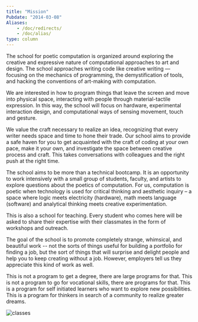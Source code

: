 ```yaml
---
title: "Mission"
Pubdate: "2014-03-08"
Aliases:
    - /doc/redirects/
    - /doc/alias/    
type: column
---
```


<div class="columnize-me">

<p>
The school for poetic computation is organized around exploring the creative and expressive nature of computational approaches to art and design. The school approaches writing code like creative writing — focusing on the mechanics of programming, the demystification of tools, and hacking the conventions of art-making with computation.
</p>

<p>
We are interested in how to program things that leave the screen and move into physical space, interacting with people through material-tactile expression. In this way, the school will focus on hardware, experimental interaction design, and computational ways of sensing movement, touch and gesture.
</p>

<p>
We value the craft necessary to realize an idea, recognizing that every writer needs space and time to hone their trade. Our school aims to provide a safe haven for you to get acquainted with the craft of coding at your own pace, make it your own, and investigate the space between creative process and craft. This takes conversations with colleagues and the right push at the right time.

</p>

<p>
The school aims to be more than a technical bootcamp. It is an opportunity to work intensively with a small group of students, faculty, and artists to explore questions about the poetics of computation. For us, computation is poetic when technology is used for critical thinking and aesthetic inquiry – a space where logic meets electricity (hardware), math meets language (software) and analytical thinking meets creative experimentation.  
</p>

<p>
This is also a school for teaching. Every student who comes here will be asked to share their expertise with their classmates in the form of workshops and outreach. 
</p>

<p>
The goal of the school is to promote completely strange, whimsical, and beautiful work -- not the sorts of things useful for building a portfolio for finding a job, but the sort of things that will surprise and delight people and help you to keep creating without a job. However, employers tell us they appreciate this kind of work as well.

</p>

<p>
This is not a program to get a degree, there are large programs for that. This is not a program to go for vocational skills, there are programs for that. This is a program for self initiated learners who want to explore new possibilities. This is a program for thinkers in search of a community to realize greater dreams.
</p>

</div>

![classes](/static/media/learning.jpg)